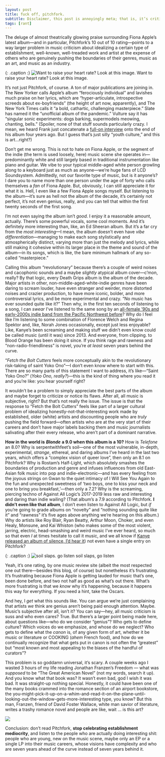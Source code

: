 ```yaml
---
layout: post
title: fuck off, pitchfork. 
subtitle: Disclaimer, this post is annoyingly meta; that is, it’s criticism of music criticism. Yes, we’re that invested.
tags: [rant]
---
```


The deluge of almost theatrically glowing praise surrounding Fiona Apple’s latest album—and in particular, Pitchfork’s 10 out of 10 rating—points to a way larger problem in music criticism about idealizing a certain type of establishment, well-known, well-treaded work and artist at the expense of others who are genuinely pushing the boundaries of their genres, music as an art, and music as an industry. 

{: .caption :}
![Want to raise your heart rate? Look at this image.](https://paper-attachments.dropbox.com/s_89A64EB5F326771834D6E6581FF0A9D717136A8A09717E6F4DB6026B1CA9C7B0_1587277303885_image.png) Want to raise your heart rate? Look at this image.

It’s not just Pitchfork, of course. A ton of major publications are joining in. The New Yorker calls Apple’s album “ferociously individual” and lavishes much praise on her lyrics, which are “hyper-articulate, introspective screeds about ex-boyfriends” (the height of art now, apparently), and The New York Times calls it “a bold, cathartic, challenging masterpiece.” Slate has named it the “unofficial album of the pandemic.” Vulture say it has “singular sonic experiments: dogs barking, supermodels meowing, chanting, bells.” (Spoiler, none of that stuff sounds particularly crazy. I mean, we heard Frank just concatenate a [full-on interview](https://open.spotify.com/track/5k8LB57xOq8UUNVaKWSqrf) onto the end of his album four years ago. But I guess that’s just silly “youth culture,” and this is art…right?)

Don’t get me wrong. This is not to hate on Fiona Apple, or the segment of the indie (the term is used loosely, here) music scene she operates in—predominantly white and still largely based in traditional instrumentation like piano and guitar. We vibe to your typical middle-aged white person growling along to a keyboard just as much as anyone—we’re huge fans of LCD Soundsystem. Admittedly, not our favorite type of music, but is it anyone’s? I dare you to name more than one person under the age of forty who calls themselves a *fan* of Fiona Apple. But, obviously, I can still appreciate it for what it is. Hell, I even like a few Fiona Apple songs myself. But listening to the album—it’s sure as hell not the album of the decade,  it’s certainly not perfect, it’s not even genius, really, and you can tell that within the first twenty seconds of the first song. 

I’m not even saying the album isn’t *good*. I enjoy it a reasonable amount, actually. There’s some powerful vocals, some cool moments. And it’s definitely more interesting than, like, an Ed Sheeran album. But it’s a far cry from the *most interesting*—I mean, the album doesn’t even have *vibe differentiation*—managing to make each song stylistically and atmospherically distinct, varying more than just the melody and lyrics, while still making it cohesive within its larger place in the theme and sound of the album—in its songs, which is like, the bare minimum hallmark of any so-called “masterpiece.” 

Calling this album “revolutionary” because there’s a couple of weird noises and cacophonic sounds and a maybe *slightly* atypical album cover—c’mon, really? By that logic, every Death Grips album is the album of the decade. Major artists in other, non-middle-aged-white-indie genres have been daring to scream louder, have even stranger and weirder, more distorted noises and crazier production, to have more iconic, bolder, and more controversial lyrics, and be more experimental and crazy. “No music has ever sounded quite like it?” Then why, in the first ten seconds of listening to a song, I can *swear* I’ve listened to the same song by an [all-female ’90s and early-2000s indie band from the Pacific Northwest before](https://open.spotify.com/artist/4wLIbcoqmqI4WZHDiBxeCB)? Why do I feel like I’m listening to some combination of Florence Welch and Regina Spektor and, like, Norah Jones occasionally, except just less enjoyable? Like, Kanye’s been screaming and making stuff we didn’t even know could be called music (until it was) since 2013. And everyone, from clipping. to Blood Orange has been doing it since. If you think rage and rawness and “non-radio-friendliness” is novel, you’re *at least* seven years behind the curve. 

“*Fetch the Bolt Cutters* feels more conceptually akin to the revolutionary risk-taking of saint Yoko Ono”—I don’t even know where to start with this. There are so many parts of this statement I want to address, it’s like—“Saint Yoko Ono?” (*Yoko Ono, really?*)—this is the kind of thing where you read it and you’re like: you hear yourself right? 

It wouldn’t be a problem to simply appreciate the best parts of the album and maybe forget to criticize or notice its flaws. After all, all music is subjective, right? But that’s not really the issue. The issue is that the response to “Fetch the Bolt Cutters” feels like part of a larger cultural problem of idealizing honestly-not-that-interesting work made by established, older (white) artists and discounting people who are *truly* pushing the field forward—often artists who are at the very start of their careers and don’t have major labels backing them and music journalists salivating after their every release, who aren’t part of a dominant narrative. 

**How in the world is** ***Blonde*** **a 9.0 when this album is a 10?** How is *Telefone* an 8.0? Why is serpentwithfeet’s soil—one of the most vulnerable, in-depth, experimental, *strange*, ethereal, and daring albums I’ve heard in the last two years, which offers a “complex vision of queer love”, then only an 8.1 on Pitchfork? Why is Rostam’s Half-Light, which absolutely smashes the boundaries of production and genre and infuses influences from old East-Asian folk music into pop and indie-electronic—and has every feeling from the joyous strings on Gwan to the quiet intimacy of I Will See You Again to the fun and unexpected sweetness of ‘two boys, one to kiss your neck and one to bring you breakfast,’—then only a 7.2? Why is the screaming, piercing techno of Against All Logic’s 2017-2019 less raw and interesting and daring than indie wailing? (That album’s a 7.9 according to Pitchfork. **I didn’t even like that album**, I don’t even listen to Against All Logic, but *if* you’re going to grade albums on “novelty” and “nothing sounding quite like it” and “rawness” it’s five ages above anything we’re hearing on this album.) Why do artists like Roy Blair, Ryan Beatty, Arthur Moon, Choker, and even Healy, Monsune, and Kai Whiston (who makes some of the most violent, jarring, electric, head-smashing and weird music I’ve ever heard, so much so that even *I* at times hesitate to call it music, and we all know if [Kanye released an album of silence, I’d hear it](https://pics.me.me/chocolate-bar-percxcet-one-day-kanye-will-release-an-empty-28381768.png)) not even have a single entry on Pitchfork? 

{: .caption :}
![soil slaps. go listen](https://f4.bcbits.com/img/a3702743229_10.jpg) soil slaps, go listen

Yeah, it’s one rating, by one music review site (albeit the most respected one out there—besides this blog, of course) but nonetheless it’s frustrating. It’s frustrating because Fiona Apple is getting lauded for music that’s one, been done before, and two not half as good as what’s out there. What’s more frustrating is that we *know* why it’s happening, because it happens this way for everything. If you need a hint, take the Oscars.

And hey, I *get* what this sounds like. You can argue we’re just complaining that artists *we* think are genius aren’t being paid enough attention. Maybe. Music’s subjective after all, isn’t it? You can say—hey, all music criticism is suss and who even cares? True. But there’s a larger point being made here, about questions like—who do we consider “genius”? Who gets to define culture? Which voices do we emphasize, and whose do we neglect? Who gets to define what the *canon* is, of any given form of art, whether it be music or literature or COOKING (*ahem* French food), and how do we continually recognize that what gets put in canon is not often the “greatest” but “most known and most appealing to the biases of the handful of curators”?

This problem is so goddamn universal, it’s scary. A couple weeks ago I wasted 3 hours of my life reading Jonathan Franzen’s Freedom — what was *supposed* to be “The Great American Novel” (not my words, search it up). And you know what that book was? It wasn’t even bad, god I wish it was bad. It was straight-up nothing special. Honestly, it could have been one of the many books crammed into the romance section of an airport bookstore, the you-might-pick-it-up-on-a-whim-and-read-it-on-the-plane-until-looking-out-the-window-gets-more-interesting type, you know? But this man, Franzen, friend of David Foster Wallace, white man savior of literature, writes a trashy romance novel and people are like, wait … is this art? 


![](https://paper-attachments.dropbox.com/s_89A64EB5F326771834D6E6581FF0A9D717136A8A09717E6F4DB6026B1CA9C7B0_1587278892277_image.png)


Conclusion: don’t read Pitchfork, **stop celebrating establishment mediocrity**, and listen to the people who are actually doing interesting shit: people who are young, new on the music scene, maybe only an EP or a single LP into their music careers, whose visions have complexity and who are seven years ahead of the curve instead of seven years behind it. 


